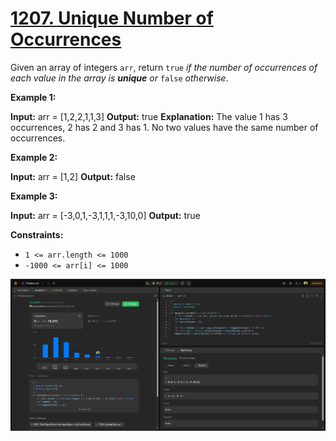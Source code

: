 # [1207. Unique Number of Occurrences](https://leetcode.com/problems/unique-number-of-occurrences/)

Given an array of integers `arr`, return `true` _if the number of occurrences of each value in the array is **unique** or_ `false` _otherwise_.

**Example 1:**

**Input:** arr = [1,2,2,1,1,3]
**Output:** true
**Explanation:** The value 1 has 3 occurrences, 2 has 2 and 3 has 1. No two values have the same number of occurrences.

**Example 2:**

**Input:** arr = [1,2]
**Output:** false

**Example 3:**

**Input:** arr = [-3,0,1,-3,1,1,1,-3,10,0]
**Output:** true

**Constraints:**

- `1 <= arr.length <= 1000`
- `-1000 <= arr[i] <= 1000`

![solution proof](./ss.png)
